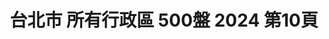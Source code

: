 ---
title: "台北市 所有行政區 500盤 2024 第10頁"
description: "台北市 所有行政區 500盤 2024 獲獎餐廳 第10頁"
keywords:
  - 美食競賽
  - 台灣美食
  - 美食精選
datePublished: "2025-06-30"
dateModified: "2025-07-04"
city: "台北市"
district: "所有行政區"
award: "500盤"
year: "2024"
page: 10
count: 227

restaurants:
  - name: "RÒU X James Sharman"
    city: "台北市"
    district: "大安區"
    address: "台北市樂群二路199號10萬豪酒店中城廣場一樓"
    phone: "0285011585"
    geo: "25.080429716563458, 121.55929913702397"
    link: "台北市/大安區/RÒU_X_James_Sharman"
    google_map: "https://maps.app.goo.gl/5Nqrz56ujoCWYFi98"
    footinder: "https://footinder.com.tw/%E5%8F%B0%E5%8C%97%E5%B8%82%E4%B8%AD%E5%B1%B1%E5%8D%80/362132/"
    award:
    - name: "500盤"
      year: "2024"
  - name: "夜上海 Ye Shanghai (Taipei)"
    city: "台北市"
    district: "信義區"
    address: "台北市信義區松高路19號新光三越5樓"
    phone: "0223450928"
    geo: "25.039788389690152, 121.5665901570069"
    link: "台北市/信義區/夜上海_Ye_Shanghai__Taipei_"
    google_map: "https://maps.app.goo.gl/WiR37A5CQ3nNWNgt7"
    footinder: "https://footinder.com.tw/%E5%8F%B0%E5%8C%97%E5%B8%82%E4%BF%A1%E7%BE%A9%E5%8D%80/148550/"
    award:
    - name: "500盤"
      year: "2024"
  - name: "大來小館 金華店"
    city: "台北市"
    district: "大安區"
    address: "台北市大安區金華街140號"
    phone: "0223957889"
    geo: "25.029806183660714, 121.52840341887513"
    link: "台北市/大安區/大來小館_金華店"
    google_map: "https://maps.app.goo.gl/bgkLoHrRyBe6NisS9"
    footinder: "https://footinder.com.tw/%E5%8F%B0%E5%8C%97%E5%B8%82%E5%A4%A7%E5%AE%89%E5%8D%80/8012/"
    award:
    - name: "500盤"
      year: "2024"
  - name: "大來小館 永康店"
    city: "台北市"
    district: "大安區"
    address: "106台北市大安區永康街7巷2號"
    phone: "0223579678"
    geo: "25.03307921978491, 121.53028561247643"
    link: "台北市/大安區/大來小館_永康店"
    google_map: "https://maps.app.goo.gl/braZ9qWPpBVxhqyp8"
    footinder: "https://footinder.com.tw/%e5%8f%b0%e5%8c%97%e5%b8%82%e5%a4%a7%e5%ae%89%e5%8d%80/31450/"
    award:
    - name: "500盤"
      year: "2024"
  - name: "六品小館-總店"
    city: "台北市"
    district: "大安區"
    address: "台北市大安區金華街199巷3弄8號"
    phone: "0223930104"
    geo: "25.030541864183217, 121.52853947483919"
    link: "台北市/大安區/六品小館-總店"
    google_map: "https://maps.app.goo.gl/WChRWo3rotLX7B2U7"
    footinder: "https://footinder.com.tw/%E5%8F%B0%E5%8C%97%E5%B8%82%E5%A4%A7%E5%AE%89%E5%8D%80/31435/"
    award:
    - name: "500盤"
      year: "2024"
  - name: "六品小館內湖店"
    city: "台北市"
    district: "大安區"
    address: "114台北市內湖區瑞光路421號"
    phone: "0287525106"
    geo: "25.078773677850045, 121.57101179654482"
    link: "台北市/大安區/六品小館內湖店"
    google_map: "https://maps.app.goo.gl/oryTnUjAiryifn2PA"
    footinder: "https://footinder.com.tw/%e5%8f%b0%e5%8c%97%e5%b8%82%e5%85%a7%e6%b9%96%e5%8d%80/42587/"
    award:
    - name: "500盤"
      year: "2024"
  - name: "三元花園韓式餐廳 瑞光店"
    city: "台北市"
    district: "內湖區"
    address: "台北市內湖區瑞光路188巷43號1F"
    phone: "0287523222"
    geo: "25.07397305919308, 121.57628864094568"
    link: "台北市/內湖區/三元花園韓式餐廳_瑞光店"
    google_map: "https://maps.app.goo.gl/hx9pNixaaB1s69sk9"
    footinder: "https://footinder.com.tw/%E5%8F%B0%E5%8C%97%E5%B8%82%E5%85%A7%E6%B9%96%E5%8D%80/9161/"
    award:
    - name: "500盤"
      year: "2024"
  - name: "三元花園韓式餐廳 潭美店"
    city: "台北市"
    district: "內湖區"
    address: "114台北市內湖區石潭路1號"
    phone: "0227927222"
    geo: "25.063162058088334, 121.58552608213225"
    link: "台北市/內湖區/三元花園韓式餐廳_潭美店"
    google_map: "https://maps.app.goo.gl/NpaxdZdseJGBwGTb9"
    footinder: "https://footinder.com.tw/%E5%8F%B0%E5%8C%97%E5%B8%82%E5%85%A7%E6%B9%96%E5%8D%80/42817/"
    award:
    - name: "500盤"
      year: "2024"
  - name: "台北晶華蘭亭"
    city: "台北市"
    district: "中山區"
    address: "台北市中山區中山北路二段39巷3號"
    phone: "0225215000#3680"
    geo: "25.054188522340223, 121.52424008371192"
    link: "台北市/中山區/台北晶華蘭亭"
    google_map: "https://maps.app.goo.gl/48jZuEnSb5hXnG729"
    footinder: "https://footinder.com.tw/%E5%8F%B0%E5%8C%97%E5%B8%82%E4%B8%AD%E5%B1%B1%E5%8D%80/52645/"
    award:
    - name: "500盤"
      year: "2024"
---